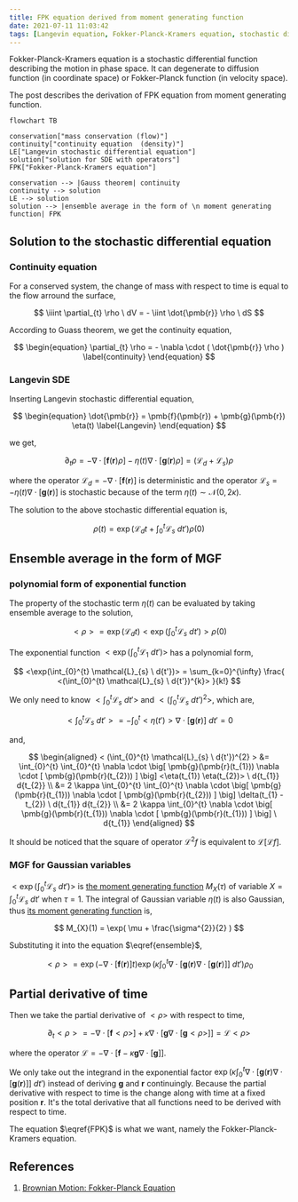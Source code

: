 ```yaml
---
title: FPK equation derived from moment generating function
date: 2021-07-11 11:03:42
tags: [Langevin equation, Fokker-Planck-Kramers equation, stochastic differential eqaution, phase space, moment generating function]
---
```


Fokker-Planck-Kramers equation is a stochastic differential function describing the motion in phase space. It can degenerate to diffusion function (in coordinate space) or Fokker-Planck function (in velocity space).

The post describes the derivation of FPK equation from moment generating function.

<!--more-->

```mermaid
flowchart TB

conservation["mass conservation (flow)"]
continuity["continuity equation  (density)"]
LE["Langevin stochastic differential equation"]
solution["solution for SDE with operators"]
FPK["Fokker-Planck-Kramers equation"]

conservation --> |Gauss theorem| continuity
continuity --> solution
LE --> solution
solution --> |ensemble average in the form of \n moment generating function| FPK
```
## Solution to the stochastic differential equation

### Continuity equation

For a conserved system, the change of mass with respect to time is equal to the flow arround the surface,

$$ \iiint \partial_{t} \rho \ dV = - \iint \dot{\pmb{r}} \rho \ dS $$

According to Guass theorem, we get the continuity equation,

$$ \begin{equation}
\partial_{t} \rho = - \nabla \cdot ( \dot{\pmb{r}} \rho ) \label{continuity}
\end{equation} $$

### Langevin SDE

Inserting Langevin stochastic differential equation,

$$ \begin{equation}
\dot{\pmb{r}} = \pmb{f}(\pmb{r}) + \pmb{g}(\pmb{r}) \eta(t) \label{Langevin}
\end{equation} $$

we get,

$$ \partial_{t} \rho = - \nabla \cdot [ \pmb{f}(\pmb{r}) \rho ] - \eta(t) \nabla \cdot [ \pmb{g}(\pmb{r}) \rho ] = ( \mathcal{L}_{d} + \mathcal{L}_{s} ) \rho $$

where the operator $\mathcal{L}_{d} = - \nabla \cdot [ \pmb{f}(\pmb{r}) ]$ is deterministic and the operator $\mathcal{L}_{s} = - \eta(t) \nabla \cdot [ \pmb{g}(\pmb{r}) ]$ is stochastic because of the term $\eta(t) \sim \mathcal{N}(0, 2\kappa)$.

The solution to the above stochastic differential equation is,

$$ \rho(t) = \exp(\mathcal{L}_{d} t + \int_{0}^{t} \mathcal{L}_{s} \ d{t'}) \rho(0) $$

## Ensemble average in the form of MGF

### polynomial form of exponential function
The property of the stochastic term $\eta(t)$ can be evaluated by taking ensemble average to the solution,

$$ \begin{equation}
<\rho> = \exp( \mathcal{L}_{d} t ) < \exp(\int_{0}^{t} \mathcal{L}_{s} \ d{t'}) > \rho(0) \label{ensemble}
\end{equation} $$

The exponential function $<\exp(\int_{0}^{t} \mathcal{L}_{1} \ d{t'})>$ has a polynomial form,

$$ <\exp(\int_{0}^{t} \mathcal{L}_{s} \ d{t'})> = \sum_{k=0}^{\infty} \frac{ <(\int_{0}^{t} \mathcal{L}_{s} \ d{t'})^{k}> }{k!} $$

We only need to know $<\int_{0}^{t} \mathcal{L}_{s} \ d{t'}>$ and $<(\int_{0}^{t} \mathcal{L}_{s} \ d{t'})^{2}>$, which are,

$$ <\int_{0}^{t} \mathcal{L}_{s} \ d{t'}> = - \int_{0}^{t} <\eta(t')> \nabla \cdot [ \pmb{g}(\pmb{r}) ] \ d{t'} = 0 $$

and,

 $$ \begin{aligned}
< (\int_{0}^{t} \mathcal{L}_{s} \ d{t'})^{2} > &= \int_{0}^{t} \int_{0}^{t} \nabla \cdot \big[ \pmb{g}(\pmb{r}(t_{1})) \nabla \cdot [ \pmb{g}(\pmb{r}(t_{2})) ] \big] <\eta(t_{1}) \eta(t_{2})> \ d{t_{1}} d{t_{2}} \\
&= 2 \kappa \int_{0}^{t} \int_{0}^{t} \nabla \cdot \big[ \pmb{g}(\pmb{r}(t_{1})) \nabla \cdot [ \pmb{g}(\pmb{r}(t_{2})) ] \big] \delta(t_{1} - t_{2}) \ d{t_{1}} d{t_{2}} \\
&= 2 \kappa \int_{0}^{t} \nabla \cdot \big[ \pmb{g}(\pmb{r}(t_{1})) \nabla \cdot [ \pmb{g}(\pmb{r}(t_{1})) ] \big] \ d{t_{1}}
 \end{aligned} $$

 It should be noticed that the square of operator $\mathcal{L}^{2} f$ is equivalent to $\mathcal{L} [ \mathcal{L} f]$.

### MGF for Gaussian variables

$<\exp( \int_{0}^{t} \mathcal{L}_{s} \ d{t'} )>$ is [the moment generating function](https://www.psichen.com/2021/02/11/generating-functions-of-probability-distribution/) $M_{X}(\tau)$ of variable $X = \int_{0}^{t} \mathcal{L}_{s} \ d{t'}$ when $\tau = 1$. The integral of Gaussian variable $\eta(t)$ is also Gaussian, thus [its moment generating function](https://www.psichen.com/2021/03/10/common-probability-density-functions/) is,

$$ M_{X}(1) = \exp( \mu + \frac{\sigma^{2}}{2} ) $$

Substituting it into the equation $\eqref{ensemble}$,

$$ <\rho> = \exp( - \nabla \cdot [\pmb{f}(\pmb{r})] t) \exp( \kappa \int_{0}^{t} \nabla \cdot \big[ \pmb{g}(\pmb{r})\nabla \cdot [ \pmb{g}(\pmb{r}) ] \big] \ d{t'} ) \rho_{0} $$

## Partial derivative of time

Then we take the partial derivative of $<\rho>$ with respect to time,

$$ \begin{equation}
\partial_{t} <\rho> = - \nabla \cdot [\pmb{f} <\rho>] + \kappa \nabla \cdot \big[ \pmb{g} \nabla \cdot [\pmb{g} <\rho>] \big] = \mathcal{L} <\rho> \label{FPK}
\end{equation} $$

where the operator $\mathcal{L} = - \nabla \cdot \big[ \pmb{f} - \kappa \pmb{g} \nabla \cdot [\pmb{g}] \big]$.

We only take out the integrand in the exponential factor $\exp( \kappa \int_{0}^{t} \nabla \cdot \big[ \pmb{g}(\pmb{r}) \nabla \cdot [ \pmb{g}(\pmb{r}) ] \big] \ d{t'})$ instead of deriving $\pmb{g}$ and $\pmb{r}$ continuingly. Because the partial derivative with respect to time is the change along with time at a fixed position $\pmb{r}$. It's the total derivative that all functions need to be derived with respect to time.

The equation $\eqref{FPK}$ is what we want, namely the Fokker-Planck-Kramers equation.

## References

1. [Brownian Motion: Fokker-Planck Equation](http://physics.gu.se/~frtbm/joomla/media/mydocs/LennartSjogren/kap7.pdf)
